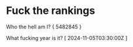 # Fuck the rankings

Who the hell am I?
{ 5482845 }

What fucking year is it?
[ 2024-11-05T03:30:00Z ]
